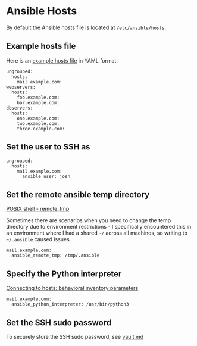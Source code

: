 # Ansible Hosts

By default the Ansible hosts file is located at `/etc/ansible/hosts`.

## Example hosts file
Here is an [example hosts file](https://docs.ansible.com/ansible/latest/inventory_guide/intro_inventory.html#inventory-basics-formats-hosts-and-groups) in YAML format:
```
ungrouped:
  hosts:
    mail.example.com:
webservers:
  hosts:
    foo.example.com:
    bar.example.com:
dbservers:
  hosts:
    one.example.com:
    two.example.com:
    three.example.com:
```

## Set the user to SSH as
```
ungrouped:
  hosts:
    mail.example.com:
      ansible_user: josh
```

## Set the remote ansible temp directory
[POSIX shell - remote_tmp](https://docs.ansible.com/ansible/latest/collections/ansible/builtin/sh_shell.html#parameter-remote_tmp)

Sometimes there are scenarios when you need to change the temp directory due to environment restrictions - I specifically encountered this in an environment where I had a shared `~/` across all machines, so writing to `~/.ansible` caused issues.
```
mail.example.com:
  ansible_remote_tmp: /tmp/.ansible
```

## Specify the Python interpreter
[Connecting to hosts: behavioral inventory parameters](https://docs.ansible.com/ansible/latest/inventory_guide/intro_inventory.html#connecting-to-hosts-behavioral-inventory-parameters)

```
mail.example.com:
  ansible_python_interpreter: /usr/bin/python3
```

## Set the SSH sudo password
To securely store the SSH sudo password, see [vault.md](./vault.md#securely-storing-passwords-in-the-ansible-vault)
